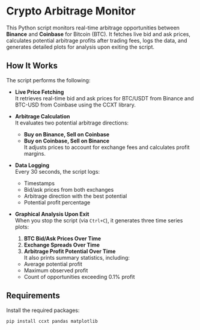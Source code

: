 # Crypto Arbitrage Monitor

This Python script monitors real-time arbitrage opportunities between **Binance** and **Coinbase** for Bitcoin (BTC). It fetches live bid and ask prices, calculates potential arbitrage profits after trading fees, logs the data, and generates detailed plots for analysis upon exiting the script.

## How It Works

The script performs the following:

- **Live Price Fetching**  
  It retrieves real-time bid and ask prices for BTC/USDT from Binance and BTC-USD from Coinbase using the CCXT library.

- **Arbitrage Calculation**  
  It evaluates two potential arbitrage directions:
  - **Buy on Binance, Sell on Coinbase**
  - **Buy on Coinbase, Sell on Binance**  
  It adjusts prices to account for exchange fees and calculates profit margins.

- **Data Logging**  
  Every 30 seconds, the script logs:
  - Timestamps
  - Bid/ask prices from both exchanges
  - Arbitrage direction with the best potential
  - Potential profit percentage

- **Graphical Analysis Upon Exit**  
  When you stop the script (via `Ctrl+C`), it generates three time series plots:
  1. **BTC Bid/Ask Prices Over Time**
  2. **Exchange Spreads Over Time**
  3. **Arbitrage Profit Potential Over Time**  
  It also prints summary statistics, including:
  - Average potential profit
  - Maximum observed profit
  - Count of opportunities exceeding 0.1% profit

## Requirements

Install the required packages:

```bash
pip install ccxt pandas matplotlib
